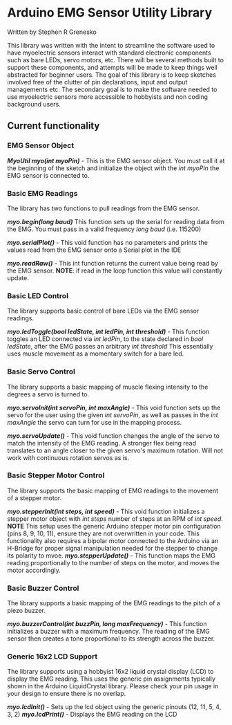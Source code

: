 # Arduino EMG Sensor Utility Library
Written by Stephen R Grenesko

This library was written with the intent to streamline the software used to have myoelectric sensors interact with standard electronic components such as bare LEDs, servo motors, etc. There will be several methods built to support these components, and attempts will be made to keep things well abstracted for beginner users. The goal of this library is to keep sketches involved free of the clutter of pin declarations, input and output managements etc. The secondary goal is to make the software needed to use myoelectric sensors more accessible to hobbyists and non coding background users.

## Current functionality

### EMG Sensor Object

***MyoUtil myo(int myoPin)*** - This is the EMG sensor object. You must call it at the beginning of the sketch and initialize the object with the *int myoPin* the EMG sensor is connected to.


### Basic EMG Readings

The library has two functions to pull readings from the EMG sensor.

***myo.begin(long baud)*** This function sets up the serial for reading data from the EMG. You must pass in a valid frequency *long baud*  (i.e. 115200) 

***myo.serialPlot()*** - This void function has no parameters and prints the values read from the EMG sensor onto a Serial plot in the IDE

***myo.readRaw()*** - This int function returns the current value being read by the EMG sensor. **NOTE**: if read in the loop function this value will constantly update.


### Basic LED Control

The library supports basic control of bare LEDs via the EMG sensor readings.

***myo.ledToggle(bool ledState, int ledPin, int threshold)*** - This function toggles an LED connected via *int ledPin*, to the state declared in *bool ledState*, after the EMG passes an arbitrary *int threshold* This essentially uses muscle movement as a momentary switch for a bare led.


### Basic Servo Control

The library supports a basic mapping of muscle flexing intensity to the degrees a servo is turned to.

***myo.servoInit(int servoPin, int maxAngle)*** - This void function sets up the servo for the user using the given *int servoPin*, as well as passes in the *int maxAngle* the servo can turn for use in the mapping process.

***myo.servoUpdate()*** - This void function changes the angle of the servo to match the intensity of the EMG reading. A stronger flex being read translates to an angle closer to the given servo's maximum rotation. Will not work with continuous rotation servos as is.


### Basic Stepper Motor Control

The library supports the basic mapping of EMG readings to the movement of a stepper motor.

***myo.stepperInit(int steps, int speed)*** - This void function initializes a stepper motor object with *int steps* number of steps at an RPM of *int speed*. **NOTE** This setup uses the generic Arduino stepper motor pin configuration (pins 8, 9, 10, 11), ensure they are not overwritten in your code. This functionality also requires a bipolar motor connected to the Arduino via an H-Bridge for proper signal manipulation needed for the stepper to change its polarity to mvoe.
***myo.stepperUpdate()*** - This function maps the EMG reading proportionally to the number of steps on the motor, and moves the motor accordingly.


### Basic Buzzer Control

The library supports a basic mapping of the EMG readings to the pitch of a piezo buzzer.

***myo.buzzerControl(int buzzPin, long maxFrequency)*** - This function initializes a buzzer with a maximum frequency. The reading of the EMG sensor then creates a tone proportional to its strength across the buzzer.


### Generic 16x2 LCD Support

The library supports using a hobbyist 16x2 liquid crystal display (LCD) to display the EMG reading. This uses the generic pin assignments typically shown in the Arduino LiquidCrystal library. Please check your pin usage in your design to ensure there is no overlap.

***myo.lcdInit()*** - Sets up the lcd object using the generic pinouts (12, 11, 5, 4, 3, 2)
***myo.lcdPrint()*** - Displays the EMG reading on the LCD

